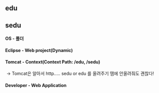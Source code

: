 ## edu

## sedu



#### OS - 폴더

#### Eclipse - Web project(Dynamic)

#### Tomcat -  Context(Context Path: /edu, /sedu)

​                    -> Tomcat은 알아서 http..... sedu or edu 를 올려주기 땜에 안올려줘도 괜찮다!

#### Developer - Web Application

